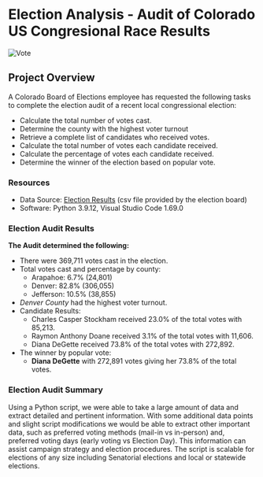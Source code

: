 # Election Analysis - Audit of Colorado US Congresional Race Results

![Vote](https://user-images.githubusercontent.com/107540080/178165824-e130eff7-1c73-4002-95b4-f006fe980c45.jpg)

## Project Overview
A Colorado Board of Elections employee has requested the following tasks to complete the election audit of a recent local congressional election:
  * Calculate the total number of votes cast.
  * Determine the county with the highest voter turnout  
  * Retrieve a complete list of candidates who received votes.
  * Calculate the total number of votes each candidate received.
  * Calculate the percentage of votes each candidate received.
  * Determine the winner of the election based on popular vote.
  
### Resources
 - Data Source: [Election Results](https://github.com/pladams777/Election_Analysis/blob/main/Resources/election_results.csv) (csv file provided by the election board)
 - Software: Python 3.9.12, Visual Studio Code 1.69.0

### Election Audit Results
**The Audit determined the following:**
    
 * There were 369,711 votes cast in the election. 
 * Total votes cast and percentage by county:
    - Arapahoe: 6.7% (24,801)
    - Denver: 82.8% (306,055)
    - Jefferson: 10.5% (38,855)
 * *Denver County* had the highest voter turnout.
 * Candidate Results:
    * Charles Casper Stockham received 23.0% of the total votes with 85,213.
    * Raymon Anthony Doane received 3.1% of the total votes with 11,606.
    * Diana DeGette received 73.8% of the total votes with 272,892.
 * The winner by popular vote:
    * **Diana DeGette** with 272,891 votes giving her 73.8% of the total votes.
    
### Election Audit Summary
Using a Python script, we were able to take a large amount of data and extract detailed and pertinent information. With some additional data points and slight script modifications we would be able to extract other important data, such as preferred voting methods (mail-in vs in-person) and, preferred voting days (early voting vs Election Day). This information can assist campaign strategy and election procedures. The script is scalable for elections of any size including Senatorial elections and local or statewide elections.
